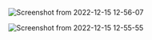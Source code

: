 ![Screenshot from 2022-12-15 12-56-07](https://user-images.githubusercontent.com/101880897/208326886-d1344764-c16d-4b2c-b2e0-51a7f83ad09a.png)

![Screenshot from 2022-12-15 12-55-55](https://user-images.githubusercontent.com/101880897/208326894-d5b6802b-6e78-46aa-ae1c-44524b3afab9.png)
